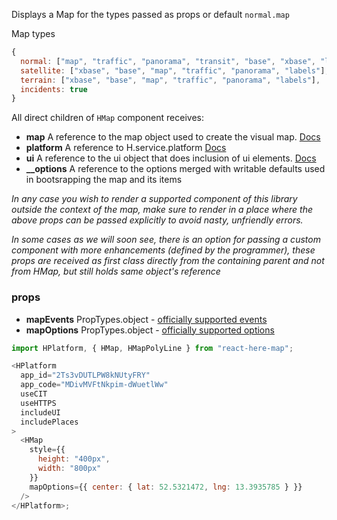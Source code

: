 Displays a Map for the types passed as props or default `normal.map`

Map types

```js static
{
  normal: ["map", "traffic", "panorama", "transit", "base", "xbase", "labels"],
  satellite: ["xbase", "base", "map", "traffic", "panorama", "labels"],
  terrain: ["xbase", "base", "map", "traffic", "panorama", "labels"],
  incidents: true
}
```

All direct children of `HMap` component receives:

- **map** A reference to the map object used to create the visual map.
  [Docs](https://developer.here.com/documentation/maps/topics_api/h-map.html)
- **platform** A reference to H.service.platform
  [Docs](https://developer.here.com/documentation/maps/topics_api/h-service-platform.html)
- **ui** A reference to the ui object that does inclusion of ui elements.
  [Docs](https://developer.here.com/documentation/maps/topics_api/h-ui-intro.html)
- **\_\_options** A reference to the options merged with writable defaults used
  in bootsrapping the map and its items

_In any case you wish to render a supported component of this library outside
the context of the map, make sure to render in a place where the above props can
be passed explicitly to avoid nasty, unfriendly errors._

_In some cases as we will soon see, there is an option for passing a custom
component with more enhancements (defined by the programmer), these props are
received as first class directly from the containing parent and not from HMap,
but still holds same object's reference_

### props

- **mapEvents** PropTypes.object -
  [officially supported events](https://developer.here.com/documentation/maps/topics/events.html)
- **mapOptions** PropTypes.object -
  [officially supported options](https://developer.here.com/documentation/maps/topics_api/h-map-options.html)

```js
import HPlatform, { HMap, HMapPolyLine } from "react-here-map";

<HPlatform
  app_id="2Ts3vDUTLPW8kNUtyFRY"
  app_code="MDivMVFtNkpim-dWuetlWw"
  useCIT
  useHTTPS
  includeUI
  includePlaces
>
  <HMap
    style={{
      height: "400px",
      width: "800px"
    }}
    mapOptions={{ center: { lat: 52.5321472, lng: 13.3935785 } }}
  />
</HPlatform>;
```